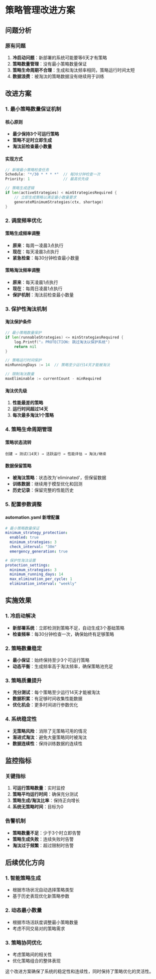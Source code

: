 # 策略管理改进方案

## 问题分析

### 原有问题
1. **冷启动问题**：新部署的系统可能要等6天才有策略
2. **策略数量管理**：没有最小策略数量保证
3. **策略生命周期不合理**：生成和淘汰频率相同，策略运行时间太短
4. **数据浪费**：被淘汰的策略数据没有继续用于训练

## 改进方案

### 1. 最小策略数量保证机制

#### 核心原则
- **最少保持3个可运行策略**
- **策略不足时立即生成**
- **淘汰前检查最小数量**

#### 实现方式
```go
// 新增最小策略检查任务
Schedule: "*/30 * * * *"  // 每30分钟检查一次
Priority: 1               // 最高优先级

// 策略生成逻辑
if len(activeStrategies) < minStrategiesRequired {
    // 立即生成策略以满足最小数量要求
    generateMinimumStrategies(ctx, shortage)
}
```

### 2. 调度频率优化

#### 策略生成频率调整
- **原来**：每周一凌晨3点执行
- **现在**：每天凌晨3点执行
- **紧急检查**：每30分钟检查最小数量

#### 策略淘汰频率调整
- **原来**：每天凌晨1点执行
- **现在**：每周日凌晨1点执行
- **保护机制**：淘汰前检查最小数量

### 3. 保护性淘汰机制

#### 淘汰保护条件
```go
// 最小策略数量保护
if len(runnableStrategies) <= minStrategiesRequired {
    log.Printf("⚠️ PROTECTION: 跳过淘汰以保护系统")
    return nil
}

// 策略运行时间保护
minRunningDays := 14  // 策略至少运行14天才能被淘汰

// 限制淘汰数量
maxEliminable := currentCount - minRequired
```

#### 淘汰优先级
1. **性能最差的策略**
2. **运行时间超过14天**
3. **每次最多淘汰1个策略**

### 4. 策略生命周期管理

#### 策略状态流转
```
创建 → 测试(14天) → 活跃运行 → 性能评估 → 淘汰/继续
```

#### 数据保留策略
- **被淘汰策略**：状态改为'eliminated'，但保留数据
- **训练数据**：继续用于模型优化和回测
- **历史记录**：保留完整的性能历史

### 5. 配置参数调整

#### automation.yaml 新增配置
```yaml
# 最小策略数量保证
minimum_strategy_protection:
  enabled: true
  minimum_strategies: 3
  check_interval: "30m"
  emergency_generation: true

# 保护性淘汰设置
protection_settings:
  minimum_strategies: 3
  minimum_running_days: 14
  max_elimination_per_cycle: 1
  elimination_interval: "weekly"
```

## 实施效果

### 1. 冷启动解决
- **新部署系统**：立即检测到策略不足，自动生成3个基础策略
- **检查频率**：每30分钟检查一次，确保始终有足够策略

### 2. 策略数量稳定
- **最小保证**：始终保持至少3个可运行策略
- **动态平衡**：生成频率高于淘汰频率，确保策略池充足

### 3. 策略质量提升
- **充分测试**：每个策略至少运行14天才能被淘汰
- **数据积累**：有足够时间收集性能数据
- **优化机会**：更多时间进行参数优化

### 4. 系统稳定性
- **无策略风险**：消除了无策略可用的情况
- **渐进式淘汰**：避免大量策略同时被淘汰
- **数据连续性**：保持训练数据的连续性

## 监控指标

### 关键指标
1. **可运行策略数量**：实时监控
2. **策略平均运行时间**：确保充分测试
3. **策略生成/淘汰比率**：保持正向增长
4. **系统无策略时间**：目标为0

### 告警机制
- **策略数量不足**：少于3个时立即告警
- **策略生成失败**：连续失败时告警
- **淘汰过于频繁**：超过限制时告警

## 后续优化方向

### 1. 智能策略生成
- 根据市场状况自动选择策略类型
- 基于历史表现优化新策略参数

### 2. 动态最小数量
- 根据市场活跃度调整最小策略数量
- 考虑不同交易对的策略需求

### 3. 策略协同优化
- 考虑策略间的相关性
- 优化策略组合的整体表现

这个改进方案确保了系统的稳定性和连续性，同时保持了策略优化的灵活性。
